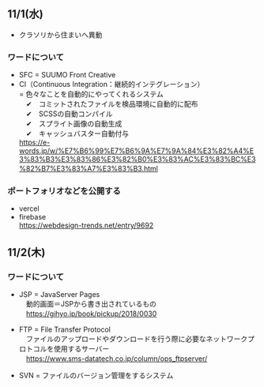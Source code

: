 ## 11/1(水) 
- クラソリから住まいへ異動

### ワードについて
- SFC = SUUMO Front Creative
- CI（Continuous Integration：継続的インテグレーション）<br>
= 色々なことを自動的にやってくれるシステム<br>
　✔　コミットされたファイルを検品環境に自動的に配布<br>
　✔　SCSSの自動コンパイル<br>
　✔　スプライト画像の自動生成<br>
　✔　キャッシュバスター自動付与<br>
https://e-words.jp/w/%E7%B6%99%E7%B6%9A%E7%9A%84%E3%82%A4%E3%83%B3%E3%83%86%E3%82%B0%E3%83%AC%E3%83%BC%E3%82%B7%E3%83%A7%E3%83%B3.html
　

### ポートフォリオなどを公開する
- vercel
- firebase<br>
https://webdesign-trends.net/entry/9692


## 11/2(木)

### ワードについて
- JSP = JavaServer Pages<br>
　動的画面＝JSPから書き出されているもの<br>
　https://gihyo.jp/book/pickup/2018/0030

- FTP = File Transfer Protocol<br>
　ファイルのアップロードやダウンロードを行う際に必要なネットワークプロトコルを使用するサーバー<br>
　https://www.sms-datatech.co.jp/column/ops_ftpserver/

- SVN = ファイルのバージョン管理をするシステム